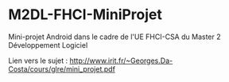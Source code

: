 # M2DL-FHCI-MiniProjet
Mini-projet Android dans le cadre de l'UE FHCI-CSA du Master 2 Développement Logiciel


Lien vers le sujet : http://www.irit.fr/~Georges.Da-Costa/cours/glre/mini_projet.pdf
